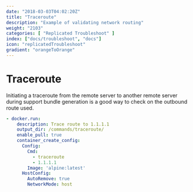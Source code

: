 ```yaml
---
date: "2018-03-03T04:02:20Z"
title: "Traceroute"
description: "Example of validating network routing"
weight: "2103"
categories: [ "Replicated Troubleshoot" ]
index: ["docs/troubleshoot", "docs"]
icon: "replicatedTroubleshoot"
gradient: "orangeToOrange"
---
```


# Traceroute

Initiating a traceroute from the remote server to another remote server during support bundle generation is a good way to check on the outbound route used.

```yaml
- docker.run:
    description: Trace route to 1.1.1.1
    output_dir: /commands/traceroute/
    enable_pull: true
    container_create_config:
      Config:
        Cmd:
          - traceroute
          - 1.1.1.1
        Image: 'alpine:latest'
      HostConfig:
        AutoRemove: true
        NetworkMode: host
```
